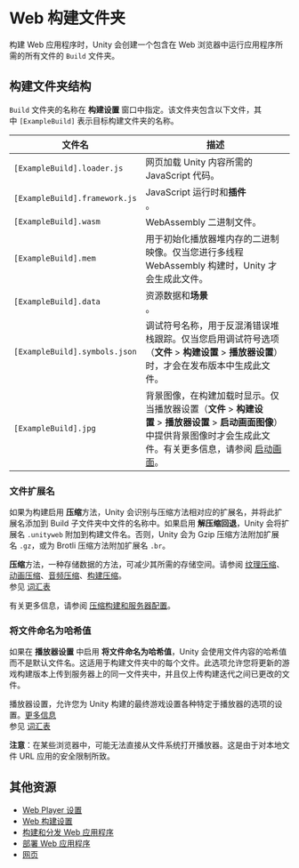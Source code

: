 # Web 构建文件夹
构建 Web 应用程序时，Unity 会创建一个包含在 Web 浏览器中运行应用程序所需的所有文件的 `Build` 文件夹。

## 构建文件夹结构
`Build` 文件夹的名称在 **构建设置** 窗口中指定。该文件夹包含以下文件，其中 `[ExampleBuild]` 表示目标构建文件夹的名称。

|文件名|描述|
|---|---|
|`[ExampleBuild].loader.js`|网页加载 Unity 内容所需的 JavaScript 代码。|
|`[ExampleBuild].framework.js`|JavaScript 运行时和**插件**[](https://docs.unity3d.org.cn/Manual/plug-ins.html)  <br>[](https://docs.unity3d.org.cn/Manual/Glossary.html#Plug-in)。|
|`[ExampleBuild].wasm`|WebAssembly 二进制文件。|
|`[ExampleBuild].mem`|用于初始化播放器堆内存的二进制映像。仅当您进行多线程 WebAssembly 构建时，Unity 才会生成此文件。|
|`[ExampleBuild].data`|资源数据和**场景**[](https://docs.unity3d.org.cn/Manual/CreatingScenes.html)  <br>[](https://docs.unity3d.org.cn/Manual/Glossary.html#Scene)。|
|`[ExampleBuild].symbols.json`|调试符号名称，用于反混淆错误堆栈跟踪。仅当您启用调试符号选项（**文件** > **构建设置** > **播放器设置**）时，才会在发布版本中生成此文件。|
|`[ExampleBuild].jpg`|背景图像，在构建加载时显示。仅当播放器设置（**文件** > **构建设置** > **播放器设置** > **启动画面图像**）中提供背景图像时才会生成此文件。有关更多信息，请参阅 [启动画面](https://docs.unity3d.org.cn/Manual/class-PlayerSettingsSplashScreen.html)。|

### 文件扩展名
如果为构建启用 **压缩**方法，Unity 会识别与压缩方法相对应的扩展名，并将此扩展名添加到 Build 子文件夹中文件的名称中。如果启用 **解压缩回退**，Unity 会将扩展名 `.unityweb` 附加到构建文件名。否则，Unity 会为 Gzip 压缩方法附加扩展名 `.gz`，或为 Brotli 压缩方法附加扩展名 `.br`。

**压缩**方法，一种存储数据的方法，可减少其所需的存储空间。请参阅 [纹理压缩](https://docs.unity3d.org.cn/Manual/class-TextureImporterOverride)、[动画压缩](https://docs.unity3d.org.cn/Manual/class-AnimationClip.html#AssetProperties)、[音频压缩](https://docs.unity3d.org.cn/Manual/class-AudioClip.html)、[构建压缩](https://docs.unity3d.org.cn/Manual/ReducingFilesize.html)。  
参见 [词汇表](https://docs.unity3d.org.cn/Manual/Glossary.html#compression)

有关更多信息，请参阅 [压缩构建和服务器配置](https://docs.unity3d.org.cn/Manual/webgl-deploying.html)。

### 将文件命名为哈希值
如果在 **播放器设置** 中启用 **将文件命名为哈希值**，Unity 会使用文件内容的哈希值而不是默认文件名。这适用于构建文件夹中的每个文件。此选项允许您将更新的游戏构建版本上传到服务器上的同一文件夹中，并且仅上传构建迭代之间已更改的文件。

播放器设置，允许您为 Unity 构建的最终游戏设置各种特定于播放器的选项的设置。[更多信息](https://docs.unity3d.org.cn/Manual/class-PlayerSettings.html)  
参见 [词汇表](https://docs.unity3d.org.cn/Manual/Glossary.html#PlayerSettings)

**注意**：在某些浏览器中，可能无法直接从文件系统打开播放器。这是由于对本地文件 URL 应用的安全限制所致。

## 其他资源
- [Web Player 设置](https://docs.unity3d.org.cn/Manual/class-PlayerSettingsWebGL.html)
- [Web 构建设置](https://docs.unity3d.org.cn/Manual/web-build-settings.html)
- [构建和分发 Web 应用程序](https://docs.unity3d.org.cn/Manual/webgl-building-distribution.html)
- [部署 Web 应用程序](https://docs.unity3d.org.cn/Manual/webgl-deploying.html)
- [网页](https://docs.unity3d.org.cn/Manual/webgl.html)